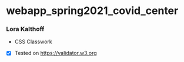 # webapp_spring2021_covid_center
### Lora Kalthoff
- CSS Classwork
- [X] Tested on https://validator.w3.org
